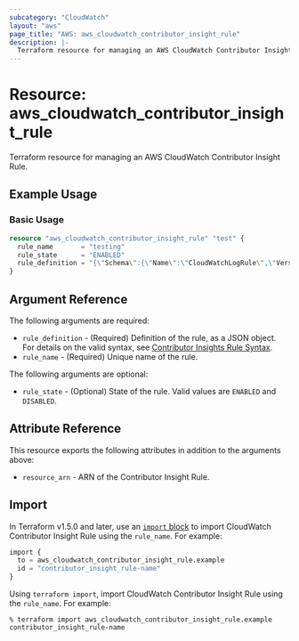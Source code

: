 ```yaml
---
subcategory: "CloudWatch"
layout: "aws"
page_title: "AWS: aws_cloudwatch_contributor_insight_rule"
description: |-
  Terraform resource for managing an AWS CloudWatch Contributor Insight Rule.
---
```


# Resource: aws_cloudwatch_contributor_insight_rule

Terraform resource for managing an AWS CloudWatch Contributor Insight Rule.

## Example Usage

### Basic Usage

```terraform
resource "aws_cloudwatch_contributor_insight_rule" "test" {
  rule_name       = "testing"
  rule_state      = "ENABLED"
  rule_definition = "{\"Schema\":{\"Name\":\"CloudWatchLogRule\",\"Version\":1},\"AggregateOn\":\"Count\",\"Contribution\":{\"Filters\":[{\"In\":[\"some-keyword\"],\"Match\":\"$.message\"}],\"Keys\":[\"$.country\"]},\"LogFormat\":\"JSON\",\"LogGroupNames\":[\"/aws/lambda/api-prod\"]}"
}
```

## Argument Reference

The following arguments are required:

* `rule_definition` - (Required) Definition of the rule, as a JSON object. For details on the valid syntax, see [Contributor Insights Rule Syntax](https://docs.aws.amazon.com/AmazonCloudWatch/latest/monitoring/ContributorInsights-RuleSyntax.html).
* `rule_name` - (Required) Unique name of the rule.

The following arguments are optional:

* `rule_state` - (Optional) State of the rule. Valid values are `ENABLED` and `DISABLED`.

## Attribute Reference

This resource exports the following attributes in addition to the arguments above:

* `resource_arn` - ARN of the Contributor Insight Rule.

## Import

In Terraform v1.5.0 and later, use an [`import` block](https://developer.hashicorp.com/terraform/language/import) to import CloudWatch Contributor Insight Rule using the `rule_name`. For example:

```terraform
import {
  to = aws_cloudwatch_contributor_insight_rule.example
  id = "contributor_insight_rule-name"
}
```

Using `terraform import`, import CloudWatch Contributor Insight Rule using the `rule_name`. For example:

```console
% terraform import aws_cloudwatch_contributor_insight_rule.example contributor_insight_rule-name
```
